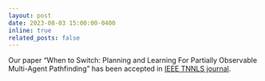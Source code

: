 ```yaml
---
layout: post
date: 2023-08-03 15:00:00-0400
inline: true
related_posts: false
---
```


Our paper “When to Switch: Planning and Learning For Partially Observable Multi-Agent Pathfinding” has been accepted in <a href='https://cis.ieee.org/publications/t-neural-networks-and-learning-systems'>IEEE TNNLS journal</a>.
